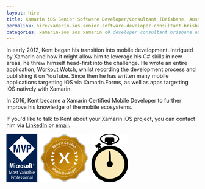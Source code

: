 ```yaml
---
layout: hire
title: Xamarin iOS Senior Software Developer/Consultant (Brisbane, Australia)
permalink: hire/xamarin-ios-senior-software-developer-consultant-brisbane-australia.html
categories: xamarin-ios ios xamarin c# developer consultant brisbane australia
---
```


In early 2012, Kent began his transition into mobile development. Intrigued by Xamarin and how it might allow him to leverage his C# skills in new areas, he threw himself head-first into the challenge. He wrote an entire application, [Workout Wotch](https://github.com/kentcb/WorkoutWotch), whilst recording the development process and publishing it on YouTube. Since then he has written many mobile applications targetting iOS via Xamarin.Forms, as well as apps targetting iOS natively with Xamarin.

In 2016, Kent became a Xamarin Certified Mobile Developer to further improve his knowledge of the mobile ecosystems.

If you'd like to talk to Kent about your Xamarin iOS project, you can contact him via [LinkedIn](http://www.linkedin.com/in/kent-boogaart-61951516) or [email](mailto:kent.boogaart@gmail.com).

<a style="background: none; !important" href="https://mvp.microsoft.com/en-us/PublicProfile/4025178?fullName=Kent%20Cameron%20Boogaart"><img src="mvp_logo.png" style="display: inline; height: 128px; !important"></a> <a style="background: none; !important" href="https://university.xamarin.com/certification"><img src="xamarin.png" style="display: inline; height: 128px; !important"></a> <a style="background: none; !important" href="http://reactiveui.net/"><a style="background: none; !important" href="https://github.com/kentcb/WorkoutWotch"><img src="workoutwotch.png" style="display: inline; !important"/></a>